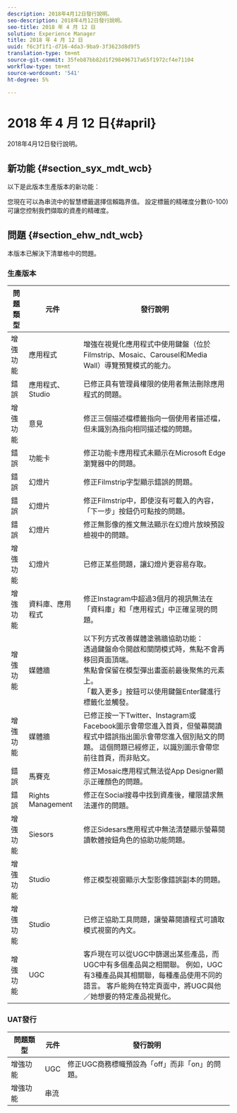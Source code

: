 ```yaml
---
description: 2018年4月12日發行說明。
seo-description: 2018年4月12日發行說明。
seo-title: 2018 年 4 月 12 日
solution: Experience Manager
title: 2018 年 4 月 12 日
uuid: f6c3f1f1-d716-4da3-9ba9-3f3623d8d9f5
translation-type: tm+mt
source-git-commit: 35feb87bb82d1f298496717a65f1972cf4e71104
workflow-type: tm+mt
source-wordcount: '541'
ht-degree: 5%

---
```



# 2018 年 4 月 12 日{#april}

2018年4月12日發行說明。

## 新功能 {#section_syx_mdt_wcb}

以下是此版本生產版本的新功能：

您現在可以為串流中的智慧標籤選擇信賴臨界值。 設定標籤的精確度分數(0-100)可讓您控制我們擷取的資產的精確度。

## 問題 {#section_ehw_ndt_wcb}

本版本已解決下清單格中的問題。

### 生產版本

| 問題類型 | 元件 | 發行說明 |
|--- |--- |--- |
| 增強功能 | 應用程式 | 增強在視覺化應用程式中使用鍵盤（位於Filmstrip、Mosaic、Carousel和Media Wall）導覽預覽模式的能力。 |
| 錯誤 | 應用程式、Studio | 已修正具有管理員權限的使用者無法刪除應用程式的問題。 |
| 增強功能 | 意見 | 修正三個描述檔標籤指向一個使用者描述檔，但未識別為指向相同描述檔的問題。 |
| 錯誤 | 功能卡 | 修正功能卡應用程式未顯示在Microsoft Edge瀏覽器中的問題。 |
| 錯誤 | 幻燈片 | 修正Filmstrip字型顯示錯誤的問題。 |
| 錯誤 | 幻燈片 | 修正Filmstrip中，即使沒有可載入的內容，「下一步」按鈕仍可點按的問題。 |
| 錯誤 | 幻燈片 | 修正無影像的推文無法顯示在幻燈片放映預設檢視中的問題。 |
| 增強功能 | 幻燈片 | 已修正某些問題，讓幻燈片更容易存取。 |
| 增強功能 | 資料庫、應用程式 | 修正Instagram中超過3個月的視訊無法在「資料庫」和「應用程式」中正確呈現的問題。 |
| 增強功能 | 媒體牆 | 以下列方式改善媒體塗鴉牆協助功能：<br>透過鍵盤命令開啟和關閉模式時，焦點不會再移回頁面頂端。 <br>焦點會保留在模型彈出畫面前最後聚焦的元素上。  <br>「載入更多」按鈕可以使用鍵盤Enter鍵進行標籤化並觸發。 |
| 增強功能 | 媒體牆 | 已修正按一下Twitter、Instagram或Facebook圖示會帶您進入首頁，但螢幕閱讀程式中錯誤指出圖示會帶您進入個別貼文的問題。 這個問題已經修正，以識別圖示會帶您前往首頁，而非貼文。 |
| 錯誤 | 馬賽克 | 修正Mosaic應用程式無法從App Designer顯示正確顏色的問題。 |
| 錯誤 | Rights Management | 修正在Social搜尋中找到資產後，權限請求無法運作的問題。 |
| 增強功能 | Siesors | 修正Sidesars應用程式中無法清楚顯示螢幕閱讀軟體按鈕角色的協助功能問題。 |
| 增強功能 | Studio | 修正模型視窗顯示大型影像錯誤副本的問題。 |
| 增強功能 | Studio | 已修正協助工具問題，讓螢幕閱讀程式可讀取模式視窗的內文。 |
| 增強功能 | UGC | 客戶現在可以從UGC中篩選出某些產品，而UGC中有多個產品與之相關聯。 例如，UGC有3種產品與其相關聯，每種產品使用不同的語言。 客戶能夠在特定頁面中，將UGC與他／她想要的特定產品視覺化。 |




### UAT發行

| **問題類型** | **元件** | **發行說明** |
|---|---|---|
| 增強功能 | UGC | 修正UGC商務標幟預設為「off」而非「on」的問題。 |
| 增強功能 | 串流 |  |

